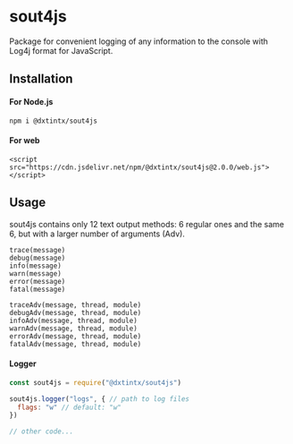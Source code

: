 # sout4js

Package for convenient logging of any information to the console with Log4j format for JavaScript.

## Installation
#### For Node.js
`npm i @dxtintx/sout4js`
#### For web
`<script src="https://cdn.jsdelivr.net/npm/@dxtintx/sout4js@2.0.0/web.js"></script>`

## Usage
sout4js contains only 12 text output methods: 6 regular ones and the same 6, but with a larger number of arguments (Adv).

`trace(message)`  
`debug(message)`  
`info(message)`  
`warn(message)`  
`error(message)`  
`fatal(message)`  

`traceAdv(message, thread, module)`  
`debugAdv(message, thread, module)`  
`infoAdv(message, thread, module)`  
`warnAdv(message, thread, module)`  
`errorAdv(message, thread, module)`  
`fatalAdv(message, thread, module)`  

#### Logger

```js
const sout4js = require("@dxtintx/sout4js")

sout4js.logger("logs", { // path to log files
  flags: "w" // default: "w"
})

// other code...
```
